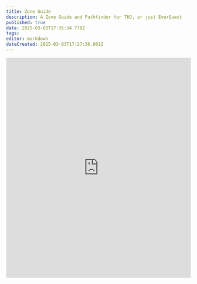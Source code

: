 ```yaml
---
title: Zone Guide
description: A Zone Guide and Pathfinder for THJ, or just EverQuest
published: true
date: 2025-03-03T17:35:34.770Z
tags: 
editor: markdown
dateCreated: 2025-03-03T17:27:36.001Z
---
```


<iframe 
  src="https://github.com/Drakesward/ZonePathfinder/blob/main/eq_zone_pathfinder.html"
  width="100%" 
  height="600" 
  style="border: none;">
</iframe>